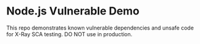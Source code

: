 # Node.js Vulnerable Demo

This repo demonstrates known vulnerable dependencies and unsafe code for X-Ray SCA testing. DO NOT use in production.